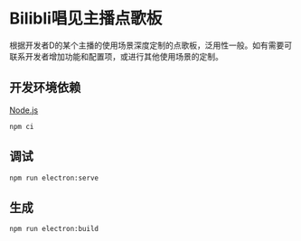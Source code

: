 # Bilibli唱见主播点歌板

根据开发者D的某个主播的使用场景深度定制的点歌板，泛用性一般。如有需要可联系开发者增加功能和配置项，或进行其他使用场景的定制。


## 开发环境依赖

[Node.js](https://nodejs.org/en/download/)

```
npm ci
```


## 调试

```
npm run electron:serve
```


## 生成

```
npm run electron:build
```
